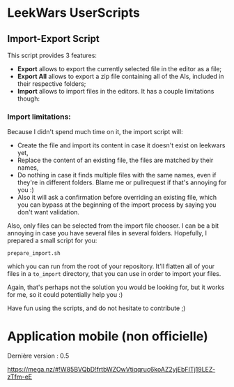 # LeekWars UserScripts

## Import-Export Script

This script provides 3 features:

* **Export** allows to export the currently selected file in the editor as a file;
* **Export All** allows to export a zip file containing all of the AIs, included in their respective folders;
* **Import** allows to import files in the editors. It has a couple limitations though:

### Import limitations:

Because I didn't spend much time on it, the import script will:

* Create the file and import its content in case it doesn't exist on leekwars yet,
* Replace the content of an existing file, the files are matched by their names,
* Do nothing in case it finds multiple files with the same names, even if they're in different folders. Blame me or pullrequest if that's annoying for you :)
* Also it will ask a confirmation before overriding an existing file, which you can bypass at the beginning of the import process by saying you don't want validation.

Also, only files can be selected from the import file chooser. I can be a bit annoying in case you have several files in several folders. Hopefully, I prepared a small script for you:

`prepare_import.sh`

which you can run from the root of your repository. It'll flatten all of your files in a `to_import` directory, that you can use in order to import your files.

Again, that's perhaps not the solution you would be looking for, but it works for me, so it could potentially help you :)

Have fun using the scripts, and do not hesitate to contribute ;)


# Application mobile (non officielle)

Dernière version : 0.5

https://mega.nz/#!W85BVQbD!frtbWZOwVtiqqruc6koAZ2yjEbFITj19LEZ-zTfm-eE